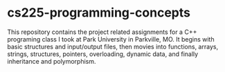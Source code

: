 # cs225-programming-concepts

This repository contains the project related assignments for a C++ programing class I took at Park University in Parkville, MO. It begins with basic structures and input/output files, then movies into functions, arrays, strings, structures, pointers, overloading, dynamic data, and finally inheritance and polymorphism.
